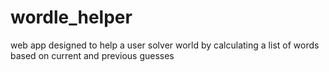 # wordle_helper
web app designed to help a user solver world by calculating a list of words based on current and previous guesses

